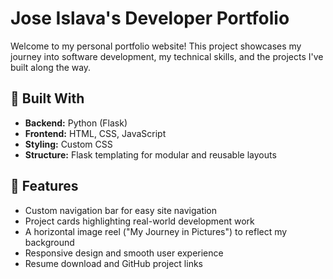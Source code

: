 # Jose Islava's Developer Portfolio

Welcome to my personal portfolio website! This project showcases my journey into software development, my technical skills, and the projects I've built along the way.

## 🔧 Built With

- **Backend:** Python (Flask)
- **Frontend:** HTML, CSS, JavaScript
- **Styling:** Custom CSS
- **Structure:** Flask templating for modular and reusable layouts

## 📸 Features

- Custom navigation bar for easy site navigation
- Project cards highlighting real-world development work
- A horizontal image reel ("My Journey in Pictures") to reflect my background
- Responsive design and smooth user experience
- Resume download and GitHub project links
